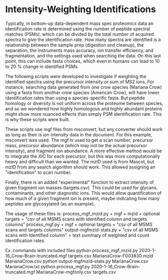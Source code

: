 # Intensity-Weighting Identifications


Typically, in bottom-up data-dependent mass spec proteomics data an identification rate is determined using the number of peptide spectral matches (PSMs), which can be divided by the total number of acquired spectra to give the identification rate. How many spectra are identified is a relationship between the sample prep (digestion and cleanup), the separation, the instruments mass accuracy, ion transfer efficiency, and fragmentation, and the settings used when searching the data. On this last point, this can include fasta choices, which even in humans can lead to 10 to 20 % change in identified PSMs.


The following scripts were developed to investigate if weighting the identified spectra using the precursor intensity or sum of MS2 ions. For instance, searching data generated from one crow species (Mariana Crow) using a fasta from another crow species (American Crow), will have lower identification rates than using a species-specific fasta. But peptide homology or diversity is not uniform across the proteome between species, and so we wondered how highly homologous and highly abundant proteins might show more nuanced effects than simply PSM identification rate. This is why these scripts were built.


These scripts use mgf files from msconvert, but any converter should work as long as their is ion intensity data in the document. For this example, msconvert was used. The mgf is used to get a scan number, precursor mass, precursor abundance (which may not be the actual precursor intensity), and fragment ion abundance. A more effective method would be to integrate the XIC for each precursor, but this was more computationally heavy and difficult than we wanted. The mzID used is from Mascot, but mzID from any search algorithm should work. This allowed assigning an "identification" to scan number.


Finally, there is an added "experimental" function to extract intensity of given fragment ion masses (targets.csv). This could be used for glycans, contaminants, and other diagnostic ions. This would allow quantification of how much of a given fragment ion is present, maybe indicating how many peptides are glycosylated (as an example).

The usage of these files is:
process_mgf_mzid.py + mgf + mzid + optional targets = "csv of all MSMS scans with identified column and targets columns"
process_mgf.py + mgf + optional targets = "csv of all MSMS scans and targets columns"
output-mgfmzid-stats.py + "csv of all MSMS scans with identified column" = text summary of weighted and count identification rates

Ex. commands with included files
python process_mgf_mzid.py 2020-1-16_Crow-Brain-truncated.mgf targets.csv MarianaCrow-F003830.mzid MarianaCrow.csv
python output-mgfmzid-stats.py MarianaCrow.csv MarianaCrow.txt
python process_mgf.py 2020-1-16_Crow-Brain-truncated.mgf MarianaCrow-mgfonly.csv targets.csv
